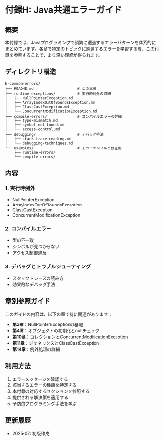 # 付録H: Java共通エラーガイド

## 概要

本付録では、Javaプログラミングで頻繁に遭遇するエラーパターンを体系的にまとめています。各章で特定のトピックに関連するエラーを学習する際、この付録を参照することで、より深い理解が得られます。

## ディレクトリ構造

```
h-common-errors/
├── README.md                    # この文書
├── runtime-exceptions/          # 実行時例外の詳細
│   ├── NullPointerException.md
│   ├── ArrayIndexOutOfBoundsException.md
│   ├── ClassCastException.md
│   └── ConcurrentModificationException.md
├── compile-errors/              # コンパイルエラーの詳細
│   ├── type-mismatch.md
│   ├── symbol-not-found.md
│   └── access-control.md
├── debugging/                   # デバッグ手法
│   ├── stack-trace-reading.md
│   └── debugging-techniques.md
└── examples/                    # エラーサンプルと修正例
    ├── runtime-errors/
    └── compile-errors/
```

## 内容

### 1. 実行時例外
- NullPointerException
- ArrayIndexOutOfBoundsException  
- ClassCastException
- ConcurrentModificationException

### 2. コンパイルエラー
- 型の不一致
- シンボルが見つからない
- アクセス制御違反

### 3. デバッグとトラブルシューティング
- スタックトレースの読み方
- 効果的なデバッグ手法

## 章別参照ガイド

このガイドの内容は、以下の章で特に関連があります：

- **第3章**：NullPointerExceptionの基礎
- **第4章**：オブジェクトの初期化とnullチェック
- **第10章**：コレクションとConcurrentModificationException
- **第11章**：ジェネリクスとClassCastException
- **第14章**：例外処理の詳細

## 利用方法

1. エラーメッセージを確認する
2. 該当するエラーの種類を特定する
3. 本付録の対応するセクションを参照する
4. 提供される解決策を適用する
5. 予防的プログラミング手法を学ぶ

## 更新履歴

- 2025-07: 初版作成